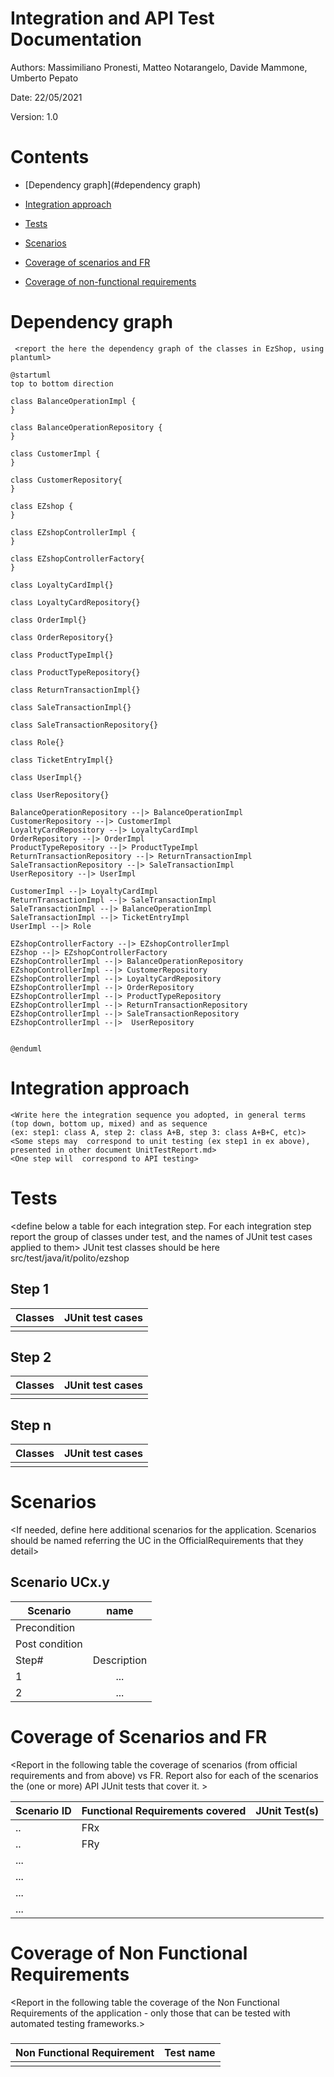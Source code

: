 # Integration and API Test Documentation

Authors: Massimiliano Pronesti, Matteo Notarangelo, Davide Mammone, Umberto Pepato

Date: 22/05/2021

Version: 1.0

# Contents

- [Dependency graph](#dependency graph)

- [Integration approach](#integration)

- [Tests](#tests)

- [Scenarios](#scenarios)

- [Coverage of scenarios and FR](#scenario-coverage)
- [Coverage of non-functional requirements](#nfr-coverage)



# Dependency graph 

     <report the here the dependency graph of the classes in EzShop, using plantuml>
```plantuml
@startuml
top to bottom direction

class BalanceOperationImpl {
}

class BalanceOperationRepository {
}

class CustomerImpl {
}

class CustomerRepository{
}

class EZshop {
}

class EZshopControllerImpl {
}

class EZshopControllerFactory{
}

class LoyaltyCardImpl{}

class LoyaltyCardRepository{}

class OrderImpl{}

class OrderRepository{}

class ProductTypeImpl{}

class ProductTypeRepository{}

class ReturnTransactionImpl{}

class SaleTransactionImpl{}

class SaleTransactionRepository{}

class Role{}

class TicketEntryImpl{}

class UserImpl{}

class UserRepository{}

BalanceOperationRepository --|> BalanceOperationImpl
CustomerRepository --|> CustomerImpl
LoyaltyCardRepository --|> LoyaltyCardImpl
OrderRepository --|> OrderImpl
ProductTypeRepository --|> ProductTypeImpl
ReturnTransactionRepository --|> ReturnTransactionImpl
SaleTransactionRepository --|> SaleTransactionImpl
UserRepository --|> UserImpl

CustomerImpl --|> LoyaltyCardImpl
ReturnTransactionImpl --|> SaleTransactionImpl
SaleTransactionImpl --|> BalanceOperationImpl
SaleTransactionImpl --|> TicketEntryImpl
UserImpl --|> Role

EZshopControllerFactory --|> EZshopControllerImpl
EZshop --|> EZshopControllerFactory
EZshopControllerImpl --|> BalanceOperationRepository
EZshopControllerImpl --|> CustomerRepository
EZshopControllerImpl --|> LoyaltyCardRepository
EZshopControllerImpl --|> OrderRepository
EZshopControllerImpl --|> ProductTypeRepository
EZshopControllerImpl --|> ReturnTransactionRepository
EZshopControllerImpl --|> SaleTransactionRepository
EZshopControllerImpl --|>  UserRepository


@enduml
```
     
# Integration approach

    <Write here the integration sequence you adopted, in general terms (top down, bottom up, mixed) and as sequence
    (ex: step1: class A, step 2: class A+B, step 3: class A+B+C, etc)> 
    <Some steps may  correspond to unit testing (ex step1 in ex above), presented in other document UnitTestReport.md>
    <One step will  correspond to API testing>
    


#  Tests

   <define below a table for each integration step. For each integration step report the group of classes under test, and the names of
     JUnit test cases applied to them> JUnit test classes should be here src/test/java/it/polito/ezshop

## Step 1
| Classes  | JUnit test cases |
|--|--|
|||


## Step 2
| Classes  | JUnit test cases |
|--|--|
|||


## Step n 

   

| Classes  | JUnit test cases |
|--|--|
|||




# Scenarios


<If needed, define here additional scenarios for the application. Scenarios should be named
 referring the UC in the OfficialRequirements that they detail>

## Scenario UCx.y

| Scenario |  name |
| ------------- |:-------------:| 
|  Precondition     |  |
|  Post condition     |   |
| Step#        | Description  |
|  1     |  ... |  
|  2     |  ... |



# Coverage of Scenarios and FR


<Report in the following table the coverage of  scenarios (from official requirements and from above) vs FR. 
Report also for each of the scenarios the (one or more) API JUnit tests that cover it. >




| Scenario ID | Functional Requirements covered | JUnit  Test(s) | 
| ----------- | ------------------------------- | ----------- | 
|  ..         | FRx                             |             |             
|  ..         | FRy                             |             |             
| ...         |                                 |             |             
| ...         |                                 |             |             
| ...         |                                 |             |             
| ...         |                                 |             |             



# Coverage of Non Functional Requirements


<Report in the following table the coverage of the Non Functional Requirements of the application - only those that can be tested with automated testing frameworks.>


### 

| Non Functional Requirement | Test name |
| -------------------------- | --------- |
|                            |           |


